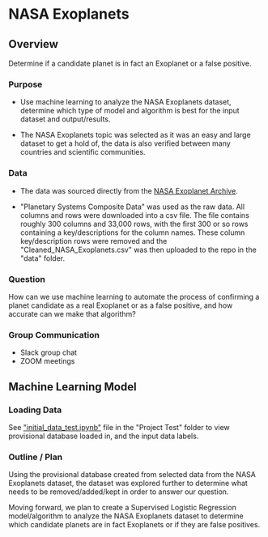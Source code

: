# NASA Exoplanets

## Overview

Determine if a candidate planet is in fact an Exoplanet or a false positive.

### Purpose

* Use machine learning to analyze the NASA Exoplanets dataset, determine which type of model and algorithm is best for the input dataset and output/results.

* The NASA Exoplanets topic was selected as it was an easy and large dataset to get a hold of, the data is also verified between many countries and scientific communities.

### Data

* The data was sourced directly from the [NASA Exoplanet Archive](https://exoplanetarchive.ipac.caltech.edu/docs/data.html).

* "Planetary Systems Composite Data" was used as the raw data. All columns and rows were downloaded into a csv file. The file contains roughly 300 columns and 33,000 rows, with the first 300 or so rows containing a key/descriptions for the column names. These column key/description rows were removed and the "Cleaned_NASA_Exoplanets.csv" was then uploaded to the repo in the "data" folder.

### Question

How can we use machine learning to automate the process of confirming a planet candidate as a real Exoplanet or as a false positive, and how accurate can we make that algorithm?

### Group Communication

* Slack group chat
* ZOOM meetings

## Machine Learning Model

### Loading Data

See ["initial_data_test.ipynb"](/Project-Test/initial_data_test.ipynb) file in the "Project Test" folder to view provisional database loaded in, and the input data labels.

### Outline / Plan

Using the provisional database created from selected data from the NASA Exoplanets dataset, the dataset was explored further to determine what needs to be removed/added/kept in order to answer our question.

Moving forward, we plan to create a Supervised Logistic Regression model/algorithm to analyze the NASA Exoplanets dataset to determine which candidate planets are in fact Exoplanets or if they are false positives.

